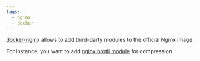 ```yaml
---
tags:
  - nginx
  - docker
---
```

[docker-nginx](https://github.com/nginxinc/docker-nginx/tree/master/modules) allows to add third-party modules to the official Nginx image.

For instance, you want to add [nginx brotli module](https://github.com/google/ngx_brotli) for compression 
